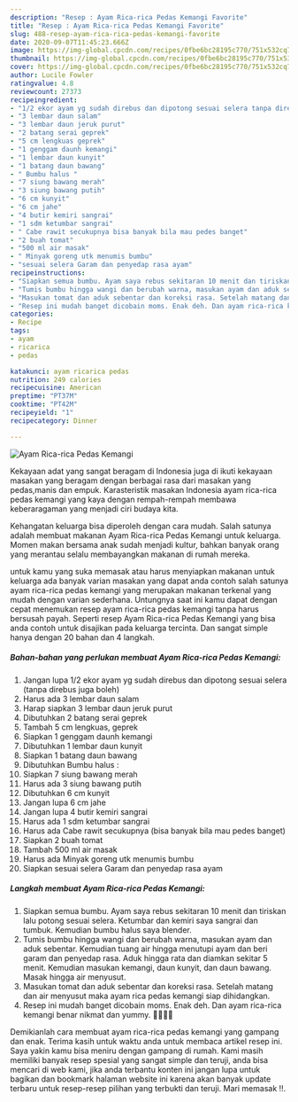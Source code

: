 ```yaml
---
description: "Resep : Ayam Rica-rica Pedas Kemangi Favorite"
title: "Resep : Ayam Rica-rica Pedas Kemangi Favorite"
slug: 488-resep-ayam-rica-rica-pedas-kemangi-favorite
date: 2020-09-07T11:45:23.666Z
image: https://img-global.cpcdn.com/recipes/0fbe6bc28195c770/751x532cq70/ayam-rica-rica-pedas-kemangi-foto-resep-utama.jpg
thumbnail: https://img-global.cpcdn.com/recipes/0fbe6bc28195c770/751x532cq70/ayam-rica-rica-pedas-kemangi-foto-resep-utama.jpg
cover: https://img-global.cpcdn.com/recipes/0fbe6bc28195c770/751x532cq70/ayam-rica-rica-pedas-kemangi-foto-resep-utama.jpg
author: Lucile Fowler
ratingvalue: 4.8
reviewcount: 27373
recipeingredient:
- "1/2 ekor ayam yg sudah direbus dan dipotong sesuai selera tanpa direbus juga boleh"
- "3 lembar daun salam"
- "3 lembar daun jeruk purut"
- "2 batang serai geprek"
- "5 cm lengkuas geprek"
- "1 genggam daunh kemangi"
- "1 lembar daun kunyit"
- "1 batang daun bawang"
- " Bumbu halus "
- "7 siung bawang merah"
- "3 siung bawang putih"
- "6 cm kunyit"
- "6 cm jahe"
- "4 butir kemiri sangrai"
- "1 sdm ketumbar sangrai"
- " Cabe rawit secukupnya bisa banyak bila mau pedes banget"
- "2 buah tomat"
- "500 ml air masak"
- " Minyak goreng utk menumis bumbu"
- "sesuai selera Garam dan penyedap rasa ayam"
recipeinstructions:
- "Siapkan semua bumbu. Ayam saya rebus sekitaran 10 menit dan tiriskan lalu potong sesuai selera. Ketumbar dan kemiri saya sangrai dan tumbuk. Kemudian bumbu halus saya blender."
- "Tumis bumbu hingga wangi dan berubah warna, masukan ayam dan aduk sebentar. Kemudian tuang air hingga menutupi ayam dan beri garam dan penyedap rasa. Aduk hingga rata dan diamkan sekitar 5 menit. Kemudian masukan kemangi, daun kunyit, dan daun bawang. Masak hingga air menyusut."
- "Masukan tomat dan aduk sebentar dan koreksi rasa. Setelah matang dan air menyusut maka ayam rica pedas kemangi siap dihidangkan."
- "Resep ini mudah banget dicobain moms. Enak deh. Dan ayam rica-rica kemangi benar nikmat dan yummy. 🥰🥰🥰🥰"
categories:
- Recipe
tags:
- ayam
- ricarica
- pedas

katakunci: ayam ricarica pedas 
nutrition: 249 calories
recipecuisine: American
preptime: "PT37M"
cooktime: "PT42M"
recipeyield: "1"
recipecategory: Dinner

---
```



![Ayam Rica-rica Pedas Kemangi](https://img-global.cpcdn.com/recipes/0fbe6bc28195c770/751x532cq70/ayam-rica-rica-pedas-kemangi-foto-resep-utama.jpg)

Kekayaan adat yang sangat beragam di Indonesia juga di ikuti kekayaan masakan yang beragam dengan berbagai rasa dari masakan yang pedas,manis dan empuk. Karasteristik masakan Indonesia ayam rica-rica pedas kemangi yang kaya dengan rempah-rempah membawa keberaragaman yang menjadi ciri budaya kita.




Kehangatan keluarga bisa diperoleh dengan cara mudah. Salah satunya adalah membuat makanan Ayam Rica-rica Pedas Kemangi untuk keluarga. Momen makan bersama anak sudah menjadi kultur, bahkan banyak orang yang merantau selalu membayangkan makanan di rumah mereka.

untuk kamu yang suka memasak atau harus menyiapkan makanan untuk keluarga ada banyak varian masakan yang dapat anda contoh salah satunya ayam rica-rica pedas kemangi yang merupakan makanan terkenal yang mudah dengan varian sederhana. Untungnya saat ini kamu dapat dengan cepat menemukan resep ayam rica-rica pedas kemangi tanpa harus bersusah payah.
Seperti resep Ayam Rica-rica Pedas Kemangi yang bisa anda contoh untuk disajikan pada keluarga tercinta. Dan sangat simple hanya dengan 20 bahan dan 4 langkah.


<!--inarticleads1-->

##### Bahan-bahan yang perlukan membuat Ayam Rica-rica Pedas Kemangi:

1. Jangan lupa 1/2 ekor ayam yg sudah direbus dan dipotong sesuai selera (tanpa direbus juga boleh)
1. Harus ada 3 lembar daun salam
1. Harap siapkan 3 lembar daun jeruk purut
1. Dibutuhkan 2 batang serai geprek
1. Tambah 5 cm lengkuas, geprek
1. Siapkan 1 genggam daunh kemangi
1. Dibutuhkan 1 lembar daun kunyit
1. Siapkan 1 batang daun bawang
1. Dibutuhkan  Bumbu halus :
1. Siapkan 7 siung bawang merah
1. Harus ada 3 siung bawang putih
1. Dibutuhkan 6 cm kunyit
1. Jangan lupa 6 cm jahe
1. Jangan lupa 4 butir kemiri sangrai
1. Harus ada 1 sdm ketumbar sangrai
1. Harus ada  Cabe rawit secukupnya (bisa banyak bila mau pedes banget)
1. Siapkan 2 buah tomat
1. Tambah 500 ml air masak
1. Harus ada  Minyak goreng utk menumis bumbu
1. Siapkan sesuai selera Garam dan penyedap rasa ayam




<!--inarticleads2-->

##### Langkah membuat  Ayam Rica-rica Pedas Kemangi:

1. Siapkan semua bumbu. Ayam saya rebus sekitaran 10 menit dan tiriskan lalu potong sesuai selera. Ketumbar dan kemiri saya sangrai dan tumbuk. Kemudian bumbu halus saya blender.
1. Tumis bumbu hingga wangi dan berubah warna, masukan ayam dan aduk sebentar. Kemudian tuang air hingga menutupi ayam dan beri garam dan penyedap rasa. Aduk hingga rata dan diamkan sekitar 5 menit. Kemudian masukan kemangi, daun kunyit, dan daun bawang. Masak hingga air menyusut.
1. Masukan tomat dan aduk sebentar dan koreksi rasa. Setelah matang dan air menyusut maka ayam rica pedas kemangi siap dihidangkan.
1. Resep ini mudah banget dicobain moms. Enak deh. Dan ayam rica-rica kemangi benar nikmat dan yummy. 🥰🥰🥰🥰




Demikianlah cara membuat ayam rica-rica pedas kemangi yang gampang dan enak. Terima kasih untuk waktu anda untuk membaca artikel resep ini. Saya yakin kamu bisa meniru dengan gampang di rumah. Kami masih memiliki banyak resep spesial yang sangat simple dan teruji, anda bisa mencari di web kami, jika anda terbantu konten ini jangan lupa untuk bagikan dan bookmark halaman website ini karena akan banyak update terbaru untuk resep-resep pilihan yang terbukti dan teruji. Mari memasak !!. 
